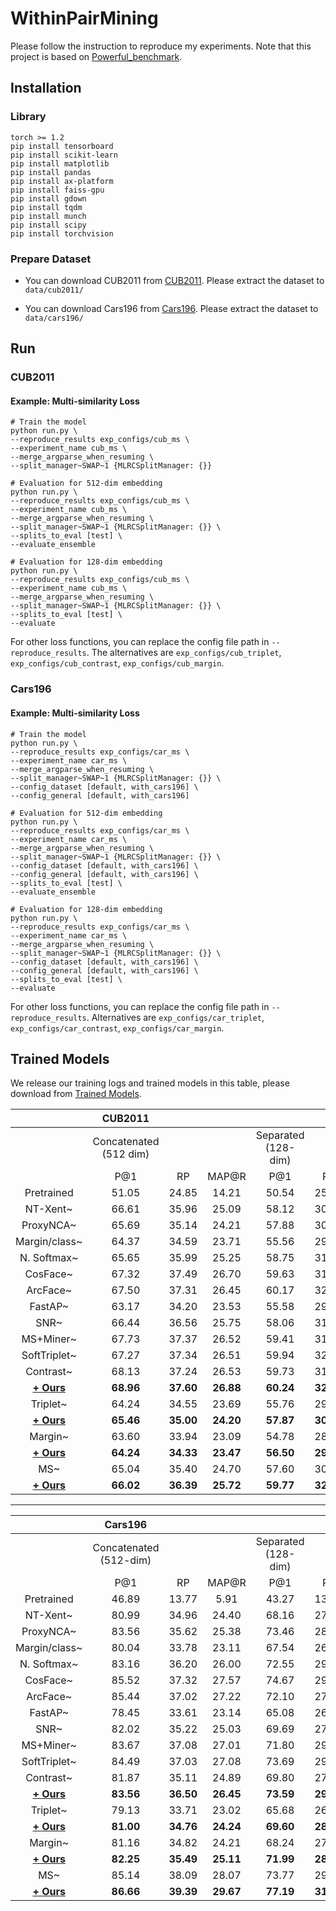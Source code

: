 
# WithinPairMining
Please follow the instruction to reproduce my experiments. Note that this project is based on [Powerful_benchmark](https://kevinmusgrave.github.io/powerful-benchmarker/).
## Installation
### Library
    torch >= 1.2
    pip install tensorboard    
    pip install scikit-learn    
    pip install matplotlib 
    pip install pandas  
    pip install ax-platform  
    pip install faiss-gpu
    pip install gdown
    pip install tqdm
    pip install munch
    pip install scipy
    pip install torchvision
### Prepare Dataset 

 - You can download CUB2011 from  [CUB2011](http://www.vision.caltech.edu/visipedia/CUB-200-2011.html).
   Please extract the dataset to `data/cub2011/`
   
 - You can download Cars196 from [Cars196](https://ai.stanford.edu/~jkrause/cars/car_dataset.html).
   Please extract the dataset to `data/cars196/`

## Run
### CUB2011
####  Example: Multi-similarity Loss

    # Train the model
    python run.py \
    --reproduce_results exp_configs/cub_ms \
    --experiment_name cub_ms \
    --merge_argparse_when_resuming \
    --split_manager~SWAP~1 {MLRCSplitManager: {}}
    
    # Evaluation for 512-dim embedding
    python run.py \
    --reproduce_results exp_configs/cub_ms \
    --experiment_name cub_ms \
    --merge_argparse_when_resuming \
    --split_manager~SWAP~1 {MLRCSplitManager: {}} \
    --splits_to_eval [test] \
    --evaluate_ensemble
    
    # Evaluation for 128-dim embedding
    python run.py \
    --reproduce_results exp_configs/cub_ms \
    --experiment_name cub_ms \
    --merge_argparse_when_resuming \
    --split_manager~SWAP~1 {MLRCSplitManager: {}} \
    --splits_to_eval [test] \
    --evaluate

For other loss functions, you can replace the config file path in `--reproduce_results`. The alternatives are `exp_configs/cub_triplet`, `exp_configs/cub_contrast`, `exp_configs/cub_margin`.

### Cars196
####  Example: Multi-similarity Loss
    # Train the model
    python run.py \
    --reproduce_results exp_configs/car_ms \
    --experiment_name car_ms \
    --merge_argparse_when_resuming \
    --split_manager~SWAP~1 {MLRCSplitManager: {}} \
    --config_dataset [default, with_cars196] \
	--config_general [default, with_cars196] 
    
    # Evaluation for 512-dim embedding
    python run.py \
    --reproduce_results exp_configs/car_ms \
    --experiment_name car_ms \
    --merge_argparse_when_resuming \
    --split_manager~SWAP~1 {MLRCSplitManager: {}} \
    --config_dataset [default, with_cars196] \
	--config_general [default, with_cars196] \
    --splits_to_eval [test] \
    --evaluate_ensemble
    
    # Evaluation for 128-dim embedding
    python run.py \
    --reproduce_results exp_configs/car_ms \
    --experiment_name car_ms \
    --merge_argparse_when_resuming \
    --split_manager~SWAP~1 {MLRCSplitManager: {}} \
    --config_dataset [default, with_cars196] \
	--config_general [default, with_cars196] \
    --splits_to_eval [test] \
    --evaluate
For other loss functions,  you can replace the config file path in `--reproduce_results`. Alternatives are `exp_configs/car_triplet`, `exp_configs/car_contrast`, `exp_configs/car_margin`.

## Trained Models
We release our training logs and trained models in this table, please download from [Trained Models](https://drive.google.com/drive/folders/12KOmtKT47ZD0oJb92kW2qlOD2FSu6YFR?usp=sharing). 


|                      | CUB2011                       |                      |                                |                             |                         |                        |
| :------------------: | :---------------------------: | :------------------: | :----------------------------: | :-------------------------: | :---------------------: | :--------------------: |
|                      | Concatenated <br>  (512 dim)  |                      |                                | Separated <br>   (128-dim)  |                         |                        |
|                      | P@1                           | RP                   | MAP@R                          | P@1                         | RP                      | MAP@R                  |
| Pretrained           | 51\.05                        | 24\.85               | 14\.21                         | 50\.54                      | 25\.12                  | 14\.53                 |
| NT-Xent~             | 66\.61                        | 35\.96               | 25\.09                         | 58\.12                      | 30\.81                  | 19\.87                 |
| ProxyNCA~            | 65\.69                        | 35\.14               | 24\.21                         | 57\.88                      | 30\.16                  | 19\.32                 |
| Margin/class~        | 64\.37                        | 34\.59               | 23\.71                         | 55\.56                      | 29\.32                  | 18\.51                 |
| N. Softmax~          | 65\.65                        | 35\.99               | 25\.25                         | 58\.75                      | 31\.75                  | 20\.96                 |
| CosFace~             | 67\.32                        | 37\.49               | 26\.70                         | 59\.63                      | 31\.99                  | 21\.21                 |
| ArcFace~             | 67\.50                        | 37\.31               | 26\.45                         | 60\.17                      | 32\.37                  | 21\.49                 |
| FastAP~              | 63\.17                        | 34\.20               | 23\.53                         | 55\.58                      | 29\.72                  | 19\.09                 |
| SNR~                 | 66\.44                        | 36\.56               | 25\.75                         | 58\.06                      | 31\.21                  | 20\.43                 |
| MS+Miner~            | 67\.73                        | 37\.37               | 26\.52                         | 59\.41                      | 31\.93                  | 21\.01                 |
| SoftTriplet~         | 67\.27                        | 37\.34               | 26\.51                         | 59\.94                      | 32\.12                  | 21\.31                 |
| Contrast~            | 68\.13                        | 37\.24               | 26\.53                         | 59\.73                      | 31\.98                  | 21\.18                 |
| [**+ Ours**](https://drive.google.com/drive/folders/1MwL5ckMudm4ZevAbGXnYjlRfez0tokWs?usp=sharing)           | **68\.96**                    | **37\.60**           | **26\.88**                     | **60\.24**                  | **32\.54**              | **21\.67**             |
| Triplet~             | 64\.24                        | 34\.55               | 23\.69                         | 55\.76                      | 29\.55                  | 18\.75                 |
| [**+ Ours**](https://drive.google.com/drive/folders/1GWSHmDksEMQlMdFKixG7TbGrInKidMub?usp=sharing)           | **65\.46**                    | **35\.00**           | **24\.20**                     | **57\.87**                  | **30\.68**              | **19\.85**             |
| Margin~              | 63\.60                        | 33\.94               | 23\.09                         | 54\.78                      | 28\.86                  | 18\.11                 |
| [**+ Ours**](https://drive.google.com/drive/folders/1L6G-jx5B2DMSIUu8JBbY40ft9eAscJaz?usp=sharing)           | **64\.24**                    | **34\.33**           | **23\.47**                     | **56\.50**                  | **29\.61**              | **18\.80**             |
| MS~                  | 65\.04                        | 35\.40               | 24\.70                         | 57\.60                      | 30\.84                  | 20\.15                 |
| [**+ Ours**](https://drive.google.com/drive/folders/1OXaSKaCIZglD2uBdCREFReNGTnWVQc9m?usp=sharing)           | **66\.02**                    | **36\.39**           | **25\.72**                     | **59\.77**                  | **32\.09**              | **21\.39**             |



---



|                      | Cars196                        |                         |                         |                            |                        |                        |
| :------------------: | :---------------------------: | :---------------------: | :---------------------: | :------------------------: | :--------------------: | :--------------------: |
|                      | Concatenated <br>  (512-dim)  |                         |                         | Separated <br>  (128-dim)  |                        |                        |
|                      | P@1                           | RP                      | MAP@R                   | P@1                        | RP                     | MAP@R                  |
| Pretrained           | 46\.89                        | 13\.77                  | 5\.91                   | 43\.27                     | 13\.37                 | 5\.64                  |
| NT-Xent~             | 80\.99                        | 34\.96                  | 24\.40                  | 68\.16                     | 27\.66                 | 16\.78                 |
| ProxyNCA~            | 83\.56                        | 35\.62                  | 25\.38                  | 73\.46                     | 28\.90                 | 18\.29                 |
| Margin/class~        | 80\.04                        | 33\.78                  | 23\.11                  | 67\.54                     | 26\.68                 | 15\.88                 |
| N. Softmax~          | 83\.16                        | 36\.20                  | 26\.00                  | 72\.55                     | 29\.35                 | 18\.73                 |
| CosFace~             | 85\.52                        | 37\.32                  | 27\.57                  | 74\.67                     | 29\.01                 | 18\.80                 |
| ArcFace~             | 85\.44                        | 37\.02                  | 27\.22                  | 72\.10                     | 27\.29                 | 17\.11                 |
| FastAP~              | 78\.45                        | 33\.61                  | 23\.14                  | 65\.08                     | 26\.59                 | 15\.94                 |
| SNR~                 | 82\.02                        | 35\.22                  | 25\.03                  | 69\.69                     | 27\.55                 | 17\.13                 |
| MS+Miner~            | 83\.67                        | 37\.08                  | 27\.01                  | 71\.80                     | 29\.44                 | 18\.86                 |
| SoftTriplet~         | 84\.49                        | 37\.03                  | 27\.08                  | 73\.69                     | 29\.29                 | 18\.89                 |
| Contrast~            | 81\.87                        | 35\.11                  | 24\.89                  | 69\.80                     | 27\.78                 | 17\.24                 |
| [**+ Ours**](https://drive.google.com/drive/folders/19C1uctb6LLK9DEzQdi15L-KC9hpr_0_5?usp=sharing)           | **83\.56**                    | **36\.50**              | **26\.45**              | **73\.59**                 | **29\.77**             | **19\.31**             |
| Triplet~             | 79\.13                        | 33\.71                  | 23\.02                  | 65\.68                     | 26\.67                 | 15\.82                 |
| [**+ Ours**](https://drive.google.com/drive/folders/1XWpKto-uQLhUQ7BB-oYVf855ohKqyTh8?usp=sharing)           | **81\.00**                    | **34\.76**              | **24\.24**              | **69\.60**                 | **28\.25**             | **17\.30**             |
| Margin~              | 81\.16                        | 34\.82                  | 24\.21                  | 68\.24                     | 27\.25                 | 16\.40                 |
| [**+ Ours**](https://drive.google.com/drive/folders/1Pn_jcgElUG_xzWkhDd-lH9hMCSwp4dvX?usp=sharing)           | **82\.25**                    | **35\.49**              | **25\.11**              | **71\.99**                 | **28\.79**             | **18\.07**             |
| MS~                  | 85\.14                        | 38\.09                  | 28\.07                  | 73\.77                     | 29\.92                 | 19\.32                 |
| [**+ Ours**](https://drive.google.com/drive/folders/1cvL_ekeiRZScX2h4P7j1ceIpfiusvTEz?usp=sharing)           | **86\.66**                    | **39\.39**              | **29\.67**              | **77\.19**                 | **31\.67**             | **21\.28**             |                